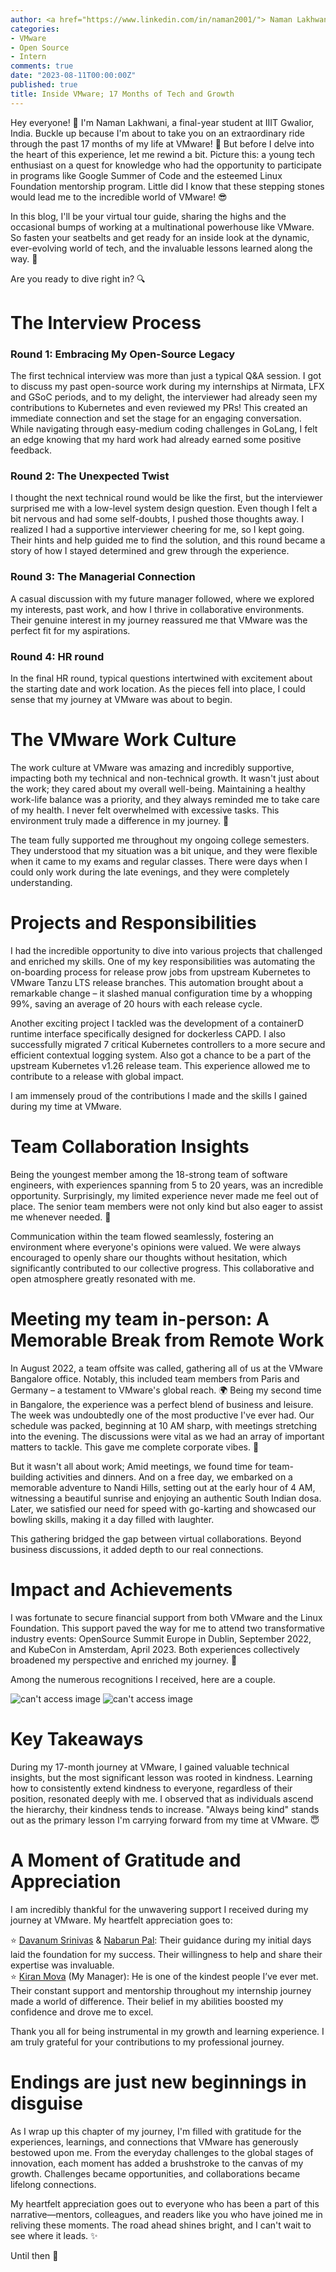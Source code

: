 ```yaml
---
author: <a href="https://www.linkedin.com/in/naman2001/"> Naman Lakhwani</a>
categories:
- VMware
- Open Source
- Intern
comments: true
date: "2023-08-11T00:00:00Z"
published: true
title: Inside VMware; 17 Months of Tech and Growth
---
```


Hey everyone! 👋 I'm Naman Lakhwani, a final-year student at IIIT Gwalior, India. Buckle up because I'm about to take you on an extraordinary ride through the past 17 months of my life at VMware! 🚀 But before I delve into the heart of this experience, let me rewind a bit. Picture this: a young tech enthusiast on a quest for knowledge who had the opportunity to participate in programs like Google Summer of Code and the esteemed Linux Foundation mentorship program. Little did I know that these stepping stones would lead me to the incredible world of VMware! 😎

In this blog, I'll be your virtual tour guide, sharing the highs and the occasional bumps of working at a multinational powerhouse like VMware. So fasten your seatbelts and get ready for an inside look at the dynamic, ever-evolving world of tech, and the invaluable lessons learned along the way. 🌟

Are you ready to dive right in? 🔍

# The Interview Process
### Round 1: Embracing My Open-Source Legacy
The first technical interview was more than just a typical Q&A session. I got to discuss my past open-source work during my internships at Nirmata, LFX and GSoC periods, and to my delight, the interviewer had already seen my contributions to Kubernetes and even reviewed my PRs! This created an immediate connection and set the stage for an engaging conversation. While navigating through easy-medium coding challenges in GoLang, I felt an edge knowing that my hard work had already earned some positive feedback.

### Round 2: The Unexpected Twist
I thought the next technical round would be like the first, but the interviewer surprised me with a low-level system design question. Even though I felt a bit nervous and had some self-doubts, I pushed those thoughts away. I realized I had a supportive interviewer cheering for me, so I kept going. Their hints and help guided me to find the solution, and this round became a story of how I stayed determined and grew through the experience.

### Round 3: The Managerial Connection
A casual discussion with my future manager followed, where we explored my interests, past work, and how I thrive in collaborative environments. Their genuine interest in my journey reassured me that VMware was the perfect fit for my aspirations.

### Round 4: HR round
In the final HR round, typical questions intertwined with excitement about the starting date and work location. As the pieces fell into place, I could sense that my journey at VMware was about to begin.

# The VMware Work Culture
The work culture at VMware was amazing and incredibly supportive, impacting both my technical and non-technical growth. It wasn't just about the work; they cared about my overall well-being. Maintaining a healthy work-life balance was a priority, and they always reminded me to take care of my health. I never felt overwhelmed with excessive tasks. This environment truly made a difference in my journey. 🌱

The team fully supported me throughout my ongoing college semesters. They understood that my situation was a bit unique, and they were flexible when it came to my exams and regular classes. There were days when I could only work during the late evenings, and they were completely understanding.

# Projects and Responsibilities
I had the incredible opportunity to dive into various projects that challenged and enriched my skills. One of my key responsibilities was automating the on-boarding process for release prow jobs from upstream Kubernetes to VMware Tanzu LTS release branches. This automation brought about a remarkable change – it slashed manual configuration time by a whopping 99%, saving an average of 20 hours with each release cycle.

Another exciting project I tackled was the development of a containerD runtime interface specifically designed for dockerless CAPD. I also successfully migrated 7 critical Kubernetes controllers to a more secure and efficient contextual logging system. Also got a chance to be a part of the upstream Kubernetes v1.26 release team. This experience allowed me to contribute to a release with global impact.

I am immensely proud of the contributions I made and the skills I gained during my time at VMware.

# Team Collaboration Insights
Being the youngest member among the 18-strong team of software engineers, with experiences spanning from 5 to 20 years, was an incredible opportunity. Surprisingly, my limited experience never made me feel out of place. The senior team members were not only kind but also eager to assist me whenever needed. 🤝 

Communication within the team flowed seamlessly, fostering an environment where everyone's opinions were valued. We were always encouraged to openly share our thoughts without hesitation, which significantly contributed to our collective progress. This collaborative and open atmosphere greatly resonated with me.

# Meeting my team in-person: A Memorable Break from Remote Work
In August 2022, a team offsite was called, gathering all of us at the VMware Bangalore office. Notably, this included team members from Paris and Germany – a testament to VMware's global reach. 🌍 Being my second time in Bangalore, the experience was a perfect blend of business and leisure. The week was undoubtedly one of the most productive I've ever had. Our schedule was packed, beginning at 10 AM sharp, with meetings stretching into the evening. The discussions were vital as we had an array of important matters to tackle. This gave me complete corporate vibes. 💼

But it wasn't all about work; Amid meetings, we found time for team-building activities and dinners. And on a free day, we embarked on a memorable adventure to Nandi Hills, setting out at the early hour of 4 AM, witnessing a beautiful sunrise and enjoying an authentic South Indian dosa. Later, we satisfied our need for speed with go-karting and showcased our bowling skills, making it a day filled with laughter.

This gathering bridged the gap between virtual collaborations. Beyond business discussions, it added depth to our real connections.

# Impact and Achievements

I was fortunate to secure financial support from both VMware and the Linux Foundation. This support paved the way for me to attend two transformative industry events: OpenSource Summit Europe in Dublin, September 2022, and KubeCon in Amsterdam, April 2023. Both experiences collectively broadened my perspective and enriched my journey. 🌟

Among the numerous recognitions I received, here are a couple.

![can't access image](../images/vmware-shoutout-2.png)
![can't access image](../images/vmware-shoutout-1.png)

# Key Takeaways
During my 17-month journey at VMware, I gained valuable technical insights, but the most significant lesson was rooted in kindness. Learning how to consistently extend kindness to everyone, regardless of their position, resonated deeply with me. I observed that as individuals ascend the hierarchy, their kindness tends to increase. "Always being kind" stands out as the primary lesson I'm carrying forward from my time at VMware. 😇

# A Moment of Gratitude and Appreciation
I am incredibly thankful for the unwavering support I received during my journey at VMware. My heartfelt appreciation goes to:

⭐ [Davanum Srinivas](https://www.linkedin.com/in/davanum/) & [Nabarun Pal](https://www.linkedin.com/in/palnabarun/): Their guidance during my initial days laid the foundation for my success. Their willingness to help and share their expertise was invaluable.\
⭐ [Kiran Mova](https://www.linkedin.com/in/kiranmova/) (My Manager): He is one of the kindest people I’ve ever met. Their constant support and mentorship throughout my internship journey made a world of difference. Their belief in my abilities boosted my confidence and drove me to excel. 

Thank you all for being instrumental in my growth and learning experience. I am truly grateful for your contributions to my professional journey.

# Endings are just new beginnings in disguise
As I wrap up this chapter of my journey, I'm filled with gratitude for the experiences, learnings, and connections that VMware has generously bestowed upon me. From the everyday challenges to the global stages of innovation, each moment has added a brushstroke to the canvas of my growth. Challenges became opportunities, and collaborations became lifelong connections.

My heartfelt appreciation goes out to everyone who has been a part of this narrative—mentors, colleagues, and readers like you who have joined me in reliving these moments. The road ahead shines bright, and I can't wait to see where it leads. ✨

Until then :wave:
